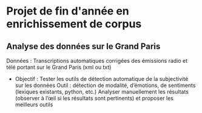 # Projet de fin d'année en enrichissement de corpus 
## Analyse des données sur le Grand Paris
Données :
Transcriptions automatiques corrigées des émissions radio et télé portant sur le
Grand Paris (xml ou txt)
- Objectif :
Tester les outils de détection automatique de la subjectivité sur les données
Outil : détection de modalité, d’émotions, de sentiments (lexiques
existants, python, etc.)
Analyser manuellement les résultats (observer à l’œil si les résultats sont
pertinents) et proposer les meilleurs outils

